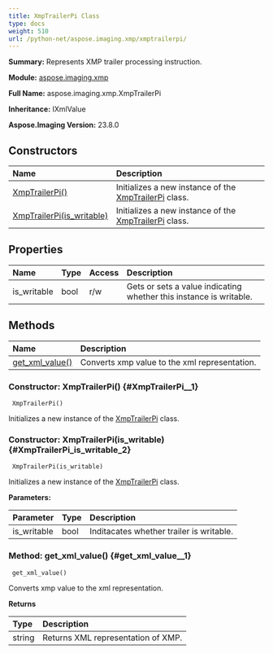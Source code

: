 ```yaml
---
title: XmpTrailerPi Class
type: docs
weight: 510
url: /python-net/aspose.imaging.xmp/xmptrailerpi/
---
```


**Summary:** Represents XMP trailer processing instruction.

**Module:** [aspose.imaging.xmp](/imaging/python-net/aspose.imaging.xmp/)

**Full Name:** aspose.imaging.xmp.XmpTrailerPi

**Inheritance:** IXmlValue

**Aspose.Imaging Version:** 23.8.0

## **Constructors**
| **Name** | **Description** |
| :- | :- |
| [XmpTrailerPi()](#XmpTrailerPi__1) | Initializes a new instance of the [XmpTrailerPi](/imaging/python-net/aspose.imaging.xmp/xmptrailerpi/) class. |
| [XmpTrailerPi(is_writable)](#XmpTrailerPi_is_writable_2) | Initializes a new instance of the [XmpTrailerPi](/imaging/python-net/aspose.imaging.xmp/xmptrailerpi/) class. |
## **Properties**
| **Name** | **Type** | **Access** | **Description** |
| :- | :- | :- | :- |
| is_writable | bool | r/w | Gets or sets a value indicating whether this instance is writable. |
## **Methods**
| **Name** | **Description** |
| :- | :- |
| [get_xml_value()](#get_xml_value__1) | Converts xmp value to the xml representation. |


### Constructor: XmpTrailerPi() {#XmpTrailerPi__1}


```
 XmpTrailerPi() 
```

Initializes a new instance of the [XmpTrailerPi](/imaging/python-net/aspose.imaging.xmp/xmptrailerpi/) class.

### Constructor: XmpTrailerPi(is_writable) {#XmpTrailerPi_is_writable_2}


```
 XmpTrailerPi(is_writable) 
```

Initializes a new instance of the [XmpTrailerPi](/imaging/python-net/aspose.imaging.xmp/xmptrailerpi/) class.

**Parameters:**

| Parameter | Type | Description |
| :- | :- | :- |
| is_writable | bool | Inditacates whether trailer is writable. |

### Method: get_xml_value() {#get_xml_value__1}


```
 get_xml_value() 
```

Converts xmp value to the xml representation.

**Returns**

| Type | Description |
| :- | :- |
| string | Returns XML representation of XMP. |


